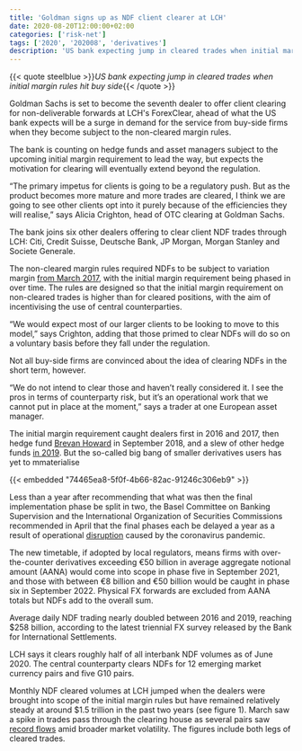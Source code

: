 ```yaml
---
title: 'Goldman signs up as NDF client clearer at LCH'
date: 2020-08-20T12:00:00+02:00
categories: ['risk-net']
tags: ['2020', '202008', 'derivatives']
description: 'US bank expecting jump in cleared trades when initial margin rules hit buy side'
---
```


{{< quote steelblue >}}_US bank expecting jump in cleared trades when initial margin rules hit buy side_{{< /quote >}}

Goldman Sachs is set to become the seventh dealer to offer client clearing for non-deliverable forwards at LCH's ForexClear, ahead of what the US bank expects will be a surge in demand for the service from buy-side firms when they become subject to the non-cleared margin rules.

The bank is counting on hedge funds and asset managers subject to the upcoming initial margin requirement to lead the way, but expects the motivation for clearing will eventually extend beyond the regulation.

“The primary impetus for clients is going to be a regulatory push. But as the product becomes more mature and more trades are cleared, I think we are going to see other clients opt into it purely because of the efficiencies they will realise,” says Alicia Crighton, head of OTC clearing at Goldman Sachs.

The bank joins six other dealers offering to clear client NDF trades through LCH: Citi, Credit Suisse, Deutsche Bank, JP Morgan, Morgan Stanley and Societe Generale.

The non-cleared margin rules required NDFs to be subject to variation margin [from March 2017](https://www.risk.net/derivatives/3944816/hazy-guidance-causes-chaos-on-first-day-of-vm-regime), with the initial margin requirement being phased in over time. The rules are designed so that the initial margin requirement on non-cleared trades is higher than for cleared positions, with the aim of incentivising the use of central counterparties.

“We would expect most of our larger clients to be looking to move to this model,” says Crighton, adding that those primed to clear NDFs will do so on a voluntary basis before they fall under the regulation.

Not all buy-side firms are convinced about the idea of clearing NDFs in the short term, however.

“We do not intend to clear those and haven’t really considered it. I see the pros in terms of counterparty risk, but it’s an operational work that we cannot put in place at the moment,” says a trader at one European asset manager.

The initial margin requirement caught dealers first in 2016 and 2017, then hedge fund [Brevan Howard](https://www.risk.net/derivatives/5867231/brevan-howard-is-first-non-bank-caught-by-margin-rules-sources-say) in September 2018, and a slew of other hedge funds [in 2019](https://www.risk.net/derivatives/6165346/hedge-fund-giants-lead-fourth-wave-of-im-candidates). But the so-called big bang of smaller derivatives users has yet to mmaterialise

{{< embedded "74465ea8-5f0f-4b66-82ac-91246c306eb9" >}}

Less than a year after recommending that what was then the final implementation phase be split in two, the Basel Committee on Banking Supervision and the International Organization of Securities Commissions recommended in April that the final phases each be delayed a year as a result of operational [disruption](https://www.risk.net/derivatives/7513521/industry-calls-for-suspension-of-im-compliance-dates) caused by the coronavirus pandemic.

The new timetable, if adopted by local regulators, means firms with over-the-counter derivatives exceeding €50 billion in average aggregate notional amount (AANA) would come into scope in phase five in September 2021, and those with between €8 billion and €50 billion would be caught in phase six in September 2022. Physical FX forwards are excluded from AANA totals but NDFs add to the overall sum.

Average daily NDF trading nearly doubled between 2016 and 2019, reaching $258 billion, according to the latest triennial FX survey released by the Bank for International Settlements.

LCH says it clears roughly half of all interbank NDF volumes as of June 2020. The central counterparty clears NDFs for 12 emerging market currency pairs and five G10 pairs.

Monthly NDF cleared volumes at LCH jumped when the dealers were brought into scope of the initial margin rules but have remained relatively steady at around $1.5 trillion in the past two years (see figure 1). March saw a spike in trades pass through the clearing house as several pairs saw [record flows](https://www.fx-markets.com/tech-and-data/7533941/fx-options-ndfs-trading-slows-as-covid-fears-ease) amid broader market volatility. The figures include both legs of cleared trades.

